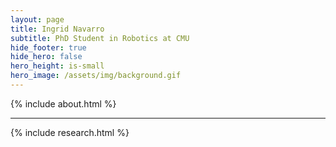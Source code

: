 ```yaml
---
layout: page
title: Ingrid Navarro
subtitle: PhD Student in Robotics at CMU
hide_footer: true
hide_hero: false
hero_height: is-small
hero_image: /assets/img/background.gif
---
```

<link href="assets/css/resume.css" rel="stylesheet">

{% include about.html %}

<hr>

{% include research.html %}

